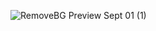 ![RemoveBG Preview Sept 01 (1)](https://github.com/user-attachments/assets/11ec31ca-48fc-4a9c-b3a8-fda334cb4fe9)
